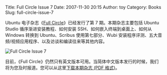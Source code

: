 Title: Full Circle Issue 7
Date: 2007-11-30 20:15
Author: toy
Category: Books
Slug: full-circle-issue-7

Ubuntu 电子杂志《[Full
Circle](http://fullcirclemagazine.org/)》已经发行了第 7
期。本期杂志主要包括 Ubuntu Studio 循序渐进安装教程、如何安装
SSH、如何嵌入终端到桌面上、如何从 Windows 转换到 Ubuntu、Scribus
使用第七部分、Wubi
安装程序评测、五大音频/视频应用程序、以及访谈和编读往来等其他内容。

![Full Circle Issue 7](http://i.linuxtoy.org/i/2007/11/fc-issue7.png)

目前，《Full
Circle》仍然只有英文版本可用。当简体中文版本发行的时候，我们将为您及时报道。您可以从这里[下载本期杂志
(PDF 格式)](http://fullcirclemagazine.org/issue-7/)。
